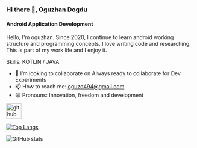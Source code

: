 ### Hi there 👋, Oguzhan Dogdu
#### Android Application Development
Hello, I'm oguzhan. Since 2020, I continue to learn android working structure and programming concepts. I love writing code and researching. This is part of my work life and I enjoy it.

Skills: KOTLIN / JAVA

- 👯 I’m looking to collaborate on Always ready to collaborate for Dev Experiments 
- 📫 How to reach me: oguzd494@gmail.com 
- 😄 Pronouns: Innovation, freedom and development 


[<img src='https://cdn.jsdelivr.net/npm/simple-icons@3.0.1/icons/github.svg' alt='github' height='40'>](https://github.com/oguzsout)  

[![Top Langs](https://github-readme-stats.vercel.app/api/top-langs/?username=oguzsout)](https://github.com/anuraghazra/github-readme-stats)

![GitHub stats](https://github-readme-stats.vercel.app/api?username=oguzsout&show_icons=true)  

